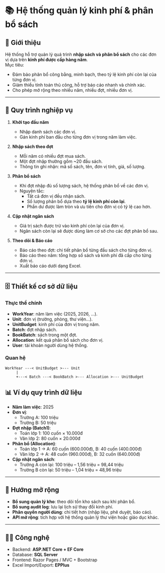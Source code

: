 # 📚 Hệ thống quản lý kinh phí & phân bổ sách

## 🚀 Giới thiệu
Hệ thống hỗ trợ quản lý quá trình **nhập sách và phân bổ sách** cho các đơn vị dựa trên **kinh phí được cấp hàng năm**.  
Mục tiêu:
- Đảm bảo phân bổ công bằng, minh bạch, theo tỷ lệ kinh phí còn lại của từng đơn vị.
- Giảm thiểu tính toán thủ công, hỗ trợ báo cáo nhanh và chính xác.
- Cho phép mở rộng theo nhiều năm, nhiều đợt, nhiều đơn vị.

---

## 🏢 Quy trình nghiệp vụ

1. **Khởi tạo đầu năm**
   - Nhập danh sách các đơn vị.
   - Gán kinh phí ban đầu cho từng đơn vị trong năm làm việc.

2. **Nhập sách theo đợt**
   - Mỗi năm có nhiều đợt mua sách.
   - Một đợt nhập thường gồm ~20 đầu sách.
   - Thông tin ghi nhận: mã số sách, tên, đơn vị tính, giá, số lượng.

3. **Phân bổ sách**
   - Khi đợt nhập đủ số lượng sách, hệ thống phân bổ về các đơn vị.
   - Nguyên tắc:
     - Tất cả đơn vị đều nhận sách.
     - Số lượng phân bổ dựa theo **tỷ lệ kinh phí còn lại**.
     - Phần dư được làm tròn và ưu tiên cho đơn vị có tỷ lệ cao hơn.

4. **Cập nhật ngân sách**
   - Giá trị sách được trừ vào kinh phí còn lại của đơn vị.
   - Ngân sách còn lại sẽ được dùng làm cơ sở cho các đợt phân bổ sau.

5. **Theo dõi & Báo cáo**
   - Báo cáo theo đợt: chi tiết phân bổ từng đầu sách cho từng đơn vị.
   - Báo cáo theo năm: tổng hợp số sách và kinh phí đã cấp cho từng đơn vị.
   - Xuất báo cáo dưới dạng Excel.

---

## 🗄️ Thiết kế cơ sở dữ liệu

### Thực thể chính
- **WorkYear**: năm làm việc (2025, 2026, …).
- **Unit**: đơn vị (trường, phòng, thư viện...).
- **UnitBudget**: kinh phí của đơn vị trong năm.
- **Batch**: đợt nhập sách.
- **BookBatch**: sách trong một đợt.
- **Allocation**: kết quả phân bổ sách cho đơn vị.
- **User**: tài khoản người dùng hệ thống.

### Quan hệ
```
WorkYear ---< UnitBudget >--- Unit
     |
     +---< Batch ---< BookBatch >--- Allocation >--- UnitBudget
```

## 📊 Ví dụ quy trình dữ liệu

- **Năm làm việc**: 2025
- **Đơn vị**:
  - Trường A: 100 triệu
  - Trường B: 50 triệu
- **Đợt nhập (Batch1)**:
  - Toán lớp 1: 100 cuốn × 10.000đ
  - Văn lớp 2: 80 cuốn × 20.000đ
- **Phân bổ (Allocation)**:
  - Toán lớp 1 → A: 60 cuốn (600.000đ), B: 40 cuốn (400.000đ)
  - Văn lớp 2 → A: 48 cuốn (960.000đ), B: 32 cuốn (640.000đ)
- **Cập nhật ngân sách**:
  - Trường A còn lại: 100 triệu – 1,56 triệu = 98,44 triệu
  - Trường B còn lại: 50 triệu – 1,04 triệu = 48,96 triệu

---

## 🔮 Hướng mở rộng
- **Bổ sung quản lý kho**: theo dõi tồn kho sách sau khi phân bổ.
- **Bổ sung audit log**: lưu lại lịch sử thay đổi kinh phí.
- **Phân quyền người dùng**: chi tiết hơn (nhập liệu, phê duyệt, báo cáo).
- **API mở rộng**: tích hợp với hệ thống quản lý thư viện hoặc giáo dục khác.

---

## 👨‍💻 Công nghệ
- Backend: **ASP.NET Core + EF Core**
- Database: **SQL Server**
- Frontend: Razor Pages / MVC + Bootstrap
- Excel Import/Export: **EPPlus**
